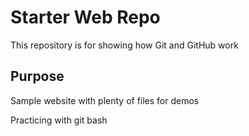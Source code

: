 # Starter Web Repo

This repository is for showing how Git and GitHub work

## Purpose

Sample website with plenty of files for demos

Practicing with git bash